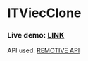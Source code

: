 # ITViecClone
<h3>Live demo: <a href="https://itviec-fake.vercel.app/" target="_blank">LINK</a></h3>
<p>API used: <a href="https://remotive.io/api-documentation" target="_blank">REMOTIVE API</a></p>
